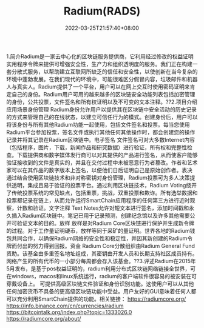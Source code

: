 ﻿---
weight: 
title: "Radium(RADS)"
description: "Radium是一家去中心化的区块链服务提供商，它利用经过修改的权益证明实用程序令牌来提供可增强安全性，生产力和组织透明度的服务"
date: 2022-03-25T21:57:40+08:00
lastmod: 2022-03-25T16:45:40+08:00
draft: false
authors: ["Metabd"]
featuredImage: "radiumrads.webp"
link: ""
tags: ["数字代币","Radium(RADS)"]
categories: ["navigation"]
navigation: ["数字代币"]
lightgallery: true
toc: true
pinned: false
recommend: false
recommend1: false
---
1.简介Radium是一家去中心化的区块链服务提供商，它利用经过修改的权益证明实用程序令牌来提供可增强安全性，生产力和组织透明度的服务。我们正在构建一套分散式服务，以帮助建立互联网所缺乏的信任和安全性，以使创新在当今复杂的环境中蓬勃发展。在我们现代的环境中，可能很难区分假冒内容，垃圾邮件和机器人与真实人。Radium提供了一个平台，用户可以在网上交互时使用密码证明来肯定自己的身份。Radium用户可用的越来越多的区块链安全功能列表包括加密管理的身份，公共投票，文件签名和所有权证明以及不可变的文本注释。??2.项目介绍应用场景身份管理
Radium身份允许用户以提供其在区块链中安全活动的历史记录的方式来管理自己的在线状态，以建立可信任行为的模式。创建身份后，用户可以将该身份与所有其他Radium功能一起使用，包括文件签名和投票。每当您使用Radium平台参加投票，签名文件或执行其他任何其他操作时，都会创建您的操作记录并将其记录在Radium区块链中。电子签名
文件签名可对大多数Internet内容（包括程序，图片，下载，新闻作品和研究数据）进行验证，所有权和完整性检查。下载提供商和数字媒体发行商可以对其提供的产品进行签名，从而使客户能够验证接收到的文件是真实的，并且在交付过程中未被恶意行为者篡改。作者和艺术家可以在其作品的数字版本上签名，以便他们日后证明自己是原始创作者。表决
通过结合使用区块链技术和非对称密钥对身份管理，Radium投票可为多人决策提供透明，集成且易于验证的投票平台。通过利用区块链技术，Radium Voting绕开了传统投票系统的常见缺点，包括重票，挑战，双重投票和欺诈。所有选举数据和投票都记录在链上，从而允许运行SmartChain应用程序的任何第三方进行近时观察，计数和验证。文字注释
Text Notes允许对短文本进行签名，添加时间戳和永久插入Radium区块链中。笔记已用于记录预测，创建纪念馆以及许多其他需要公开可验证文本的目的。放样
放样是对Radium Core区块链进行保护并生成新令牌的过程。对于工作量证明硬币，放样等同于采矿的量证明。世界各地的Radium钱包共同合作，以确保Radium网络的安全性和稳定性，并因其新创建的Radium令牌而付出的努力得到回报。资金
Radium Core分散组织由Radium General Fund资助。该基金由多重签名地址组成，其密钥由开发人员和长期支持社区成员持有。网络产生的所有代币的一小部分每周都会存入该基金。??3.评述Radium在2015年5月发布，是基于pos权益证明的，radium利用分布式区块链网络链接全世界，可在windows，macos和linux系统运行，radium的客户端软件很容易的被安装在可穿戴设备上。
可提供高级区块链文件验证和身份识别功能。这使用户可以从其他任何加密货币不具备的更高级区块链功能中受益。用户友好的GUI意味着任何人都可以充分利用SmartChain提供的功能。相关链接：
https://radiumcore.org/
https://info.binance.com/cn/currencies/radium
https://bitcointalk.org/index.php?topic=1333026.0
https://radiumcore.org/about/
